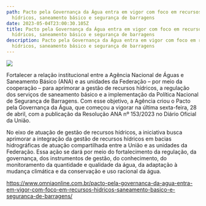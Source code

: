 ```yaml
---
path: Pacto pela Governança da Água entra em vigor com foco em recursos
  hídricos, saneamento básico e segurança de barragens
date: 2023-05-04T23:00:30.105Z
title: Pacto pela Governança da Água entra em vigor com foco em recursos
  hídricos, saneamento básico e segurança de barragens
description: Pacto pela Governança da Água entra em vigor com foco em recursos
  hídricos, saneamento básico e segurança de barragens
---
```

<!--StartFragment-->

![](https://www.omniaonline.com.br/wp-content/uploads/2023/05/Site-Linkedlin-Facebook-3.png)

Fortalecer a relação institucional entre a Agência Nacional de Águas e Saneamento Básico (ANA) e as unidades da Federação – por meio da cooperação – para aprimorar a gestão de recursos hídricos, a regulação dos serviços de saneamento básico e a implementação da Política Nacional de Segurança de Barragens. Com esse objetivo, a Agência criou o Pacto pela Governança da Água, que começou a vigorar na última sexta-feira, 28 de abril, com a publicação da Resolução ANA nº 153/2023 no Diário Oficial da União.

No eixo de atuação de gestão de recursos hídricos, a iniciativa busca aprimorar a integração da gestão de recursos hídricos em bacias hidrográficas de atuação compartilhada entre a União e as unidades da Federação. Essa ação se dará por meio do fortalecimento da regulação, da governança, dos instrumentos de gestão, do conhecimento, do monitoramento da quantidade e qualidade da água, da adaptação à mudança climática e da conservação e uso racional da água.

https://www.omniaonline.com.br/pacto-pela-governanca-da-agua-entra-em-vigor-com-foco-em-recursos-hidricos-saneamento-basico-e-seguranca-de-barragens/

<!--EndFragment-->
